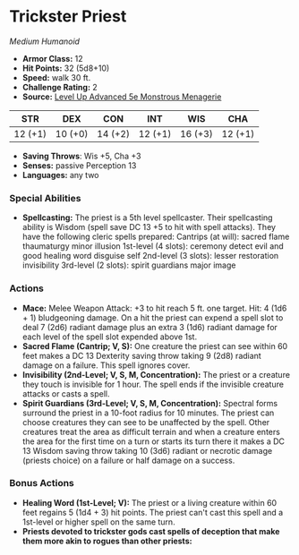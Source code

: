 # Trickster Priest

*Medium* *Humanoid*

- **Armor Class:** 12
- **Hit Points:** 32 (5d8+10)
- **Speed:** walk 30 ft.
- **Challenge Rating:** 2
- **Source:** [Level Up Advanced 5e Monstrous Menagerie](https://www.levelup5e.com)

| STR | DEX | CON | INT | WIS | CHA |
| --- | --- | --- | --- | --- | --- |
| 12 (+1) | 10 (+0) | 14 (+2) | 12 (+1) | 16 (+3) | 12 (+1) |

- **Saving Throws**: Wis +5, Cha +3
- **Senses:** passive Perception 13
- **Languages:** any two
### Special Abilities
- **Spellcasting:** The priest is a 5th level spellcaster. Their spellcasting ability is Wisdom (spell save DC 13  +5 to hit with spell attacks). They have the following cleric spells prepared:  Cantrips (at will): sacred flame  thaumaturgy  minor illusion  1st-level (4 slots): ceremony  detect evil and good  healing word  disguise self  2nd-level (3 slots): lesser restoration  invisibility  3rd-level (2 slots): spirit guardians  major image
### Actions
- **Mace:** Melee Weapon Attack: +3 to hit  reach 5 ft.  one target. Hit: 4 (1d6 + 1) bludgeoning damage. On a hit  the priest can expend a spell slot to deal 7 (2d6) radiant damage  plus an extra 3 (1d6) radiant damage for each level of the spell slot expended above 1st.
- **Sacred Flame (Cantrip; V, S):** One creature the priest can see within 60 feet makes a DC 13 Dexterity saving throw  taking 9 (2d8) radiant damage on a failure. This spell ignores cover.
- **Invisibility (2nd-Level; V, S, M, Concentration):** The priest or a creature they touch is invisible for 1 hour. The spell ends if the invisible creature attacks or casts a spell.
- **Spirit Guardians (3rd-Level; V, S, M, Concentration):** Spectral forms surround the priest in a 10-foot radius for 10 minutes. The priest can choose creatures they can see to be unaffected by the spell. Other creatures treat the area as difficult terrain  and when a creature enters the area for the first time on a turn or starts its turn there  it makes a DC 13 Wisdom saving throw  taking 10 (3d6) radiant or necrotic damage (priests choice) on a failure or half damage on a success.
### Bonus Actions
- **Healing Word (1st-Level; V):** The priest or a living creature within 60 feet regains 5 (1d4 + 3) hit points. The priest can't cast this spell and a 1st-level or higher spell on the same turn.
- **Priests devoted to trickster gods cast spells of deception that make them more akin to rogues than other priests:** 
